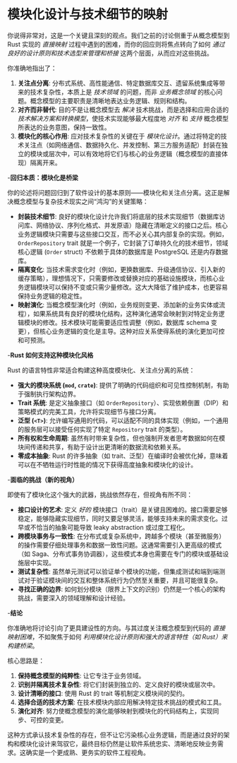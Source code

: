 # 模块化设计与技术细节的映射

你说得非常对，这是一个关键且深刻的观点。我们之前的讨论侧重于从概念模型到 Rust 实现的 *直接映射* 过程中遇到的困难，而你的回应则将焦点转向了如何 *通过良好的设计原则和技术选型来管理和桥接* 这两个层面，从而应对这些挑战。

你准确地指出了：

1. **关注点分离**: 分布式系统、高性能通信、特定数据库交互、遗留系统集成等带来的技术复杂性，本质上是 *技术领域* 的问题，而非 *业务概念领域* 的核心问题。概念模型的主要职责是清晰地表达业务逻辑、规则和结构。
2. **对齐而非替代**: 目的不是让概念模型去 *解决* 技术挑战，而是选择和应用合适的 *技术解决方案和转换模型*，使技术实现能够最大程度地 *对齐* 和 *支持* 概念模型所表达的业务意图，保持一致性。
3. **模块化的核心作用**: 应对技术复杂性的关键在于 *模块化设计*。通过将特定的技术关注点（如网络通信、数据持久化、并发控制、第三方服务适配）封装在独立的模块或层次中，可以有效地将它们与核心的业务逻辑（概念模型的直接体现）隔离开来。

-**回归本质：模块化是桥梁**

你的论述将问题回归到了软件设计的基本原则——模块化和关注点分离。这正是解决概念模型与复杂技术现实之间“鸿沟”的关键策略：

* **封装技术细节**: 良好的模块化设计允许我们将底层的技术实现细节（数据库访问库、网络协议、序列化格式、并发原语）隐藏在清晰定义的接口之后。核心业务逻辑模块只需要与这些接口交互，而不必关心其内部复杂的实现。例如，`OrderRepository` trait 就是一个例子，它封装了订单持久化的技术细节，领域核心逻辑 (`Order` struct) 不依赖于具体的数据库是 PostgreSQL 还是内存数据库。
* **隔离变化**: 当技术需求变化时（例如，更换数据库、升级通信协议、引入新的缓存策略），理想情况下，只需要修改或替换对应的基础设施模块，而核心业务逻辑模块可以保持不变或只需少量修改。这大大降低了维护成本，也更容易保持业务逻辑的稳定性。
* **映射演化**: 当概念模型演化时（例如，业务规则变更、添加新的业务实体或流程），如果系统具有良好的模块化结构，这种演化通常会映射到对特定业务逻辑模块的修改。技术模块可能需要适应性调整（例如，数据库 schema 变更），但核心业务逻辑的变化是主导。这种对应关系使得系统的演化更加可控和可预测。

-**Rust 如何支持这种模块化风格**

Rust 的语言特性非常适合构建这种高度模块化、关注点分离的系统：

* **强大的模块系统 (`mod`, `crate`)**: 提供了明确的代码组织和可见性控制机制，有助于强制执行架构边界。
* **Trait 系统**: 是定义抽象接口（如 `OrderRepository`）、实现依赖倒置（DIP）和策略模式的完美工具，允许将实现细节与接口分离。
* **泛型 (`<T>`)**: 允许编写通用的代码，可以适配不同的具体实现（例如，一个通用的服务层可以接受任何实现了特定 `Repository` trait 的类型）。
* **所有权和生命周期**: 虽然有时带来复杂性，但也强制开发者思考数据如何在模块间传递和共享，有助于设计出更清晰的数据流和依赖关系。
* **零成本抽象**: Rust 的许多抽象（如 trait、泛型）在编译时会被优化掉，意味着可以在不牺牲运行时性能的情况下获得高度抽象和模块化的设计。

-**面临的挑战（新的视角）**

即使有了模块化这个强大的武器，挑战依然存在，但视角有所不同：

* **接口设计的艺术**: 定义 *好的* 模块接口（trait）是关键且困难的。接口需要足够稳定，能够隐藏实现细节，同时又要足够灵活，能够支持未来的需求变化。过早或不恰当的抽象可能导致 leaky abstraction 或过度工程化。
* **跨模块事务与一致性**: 在分布式或复杂系统中，跨越多个模块（甚至微服务）的操作需要仔细处理事务和数据一致性问题。这通常需要引入更高级的模式（如 Saga、分布式事务协调器），这些模式本身也需要在专门的模块或基础设施层中实现。
* **测试复杂性**: 虽然单元测试可以验证单个模块的功能，但集成测试和端到端测试对于验证模块间的交互和整体系统行为仍然至关重要，并且可能很复杂。
* **寻找正确的边界**: 如何划分模块（限界上下文的识别）仍然是一个核心的架构挑战，需要深入的领域理解和设计经验。

-**结论**

你准确地将讨论引向了更具建设性的方向。与其过度关注概念模型到代码的 *直接映射困难*，不如聚焦于如何 *利用模块化设计原则和强大的语言特性（如 Rust）来构建桥梁*。

核心思路是：

1. **保持概念模型的纯粹性**: 让它专注于业务领域。
2. **识别并隔离技术复杂性**: 将它们封装到独立的、定义良好的模块或层次中。
3. **设计清晰的接口**: 使用 Rust 的 trait 等机制定义模块间的契约。
4. **选择合适的技术方案**: 在技术模块内部应用解决特定技术挑战的模式和工具。
5. **演化对齐**: 努力使概念模型的演化能够映射到模块化的代码结构上，实现同步、可控的变更。

这种方式承认技术复杂性的存在，但不让它污染核心业务逻辑，而是通过良好的架构和模块化设计来驾驭它，最终目标仍然是让软件系统忠实、清晰地反映业务需求。这确实是一个更成熟、更务实的软件工程视角。
